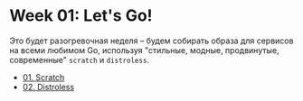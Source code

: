 # Week 01: Let's Go!

Это будет разогревочная неделя &ndash; будем собирать образа для сервисов на всеми любимом Go, используя "стильные, модные, продвинутые, современные" `scratch` и `distroless`.

* [01. Scratch](0101_scratch)
* [02. Distroless](0102_distroless)